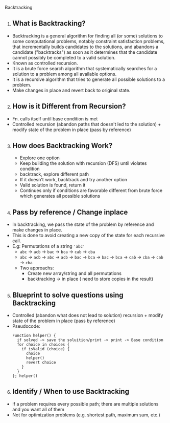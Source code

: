 Backtracking

1. ## What is Backtracking?

- Backtracking is a general algorithm for finding all (or some) solutions to some computational problems, notably constraint satisfaction problems, that incrementally builds candidates to the solutions, and abandons a candidate ("backtracks") as soon as it determines that the candidate cannot possibly be completed to a valid solution.
- Known as controlled recursion.
- It is a brute force search algorithm that systematically searches for a solution to a problem among all available options.
- It is a recursive algorithm that tries to generate all possible solutions to a problem.
- Make changes in place and revert back to original state.

2. ## How is it Different from Recursion?

- Fn. calls itself until base condition is met
- Controlled recursion (abandon paths that doesn't led to the solution) + modify state of the problem in place (pass by reference)

3. ## How does Backtracking Work?

   - Explore one option
   - Keep building the solution with recursion (DFS) until violates condition
   - backtrack, explore different path
   - If it doesn't work, backtrack and try another option
   - Valid solution is found, return it
   - Continues only if conditions are favorable different from brute force which generates all possible solutions

4. ## Pass by reference / Change inplace

- In backtracking, we pass the state of the problem by reference and make changes in place.
- This is done to avoid creating a new copy of the state for each recursive call.
- E.g: Permutations of a string `'abc'`
  - `abc` -> `acb` -> `bac` -> `bca` -> `cab` -> `cba`
  - `abc` -> `acb` -> `abc` -> `acb` -> `bac` -> `bca` -> `bac` -> `bca` -> `cab` -> `cba` -> `cab` -> `cba`
  - Two approachs:
    - Create new array/string and all permutations
    - backtracking -> in place ( need to store copies in the result)

5. ## Blueprint to solve questions using Backtracking

- Controlled (abandon what does not lead to solution) recursion + modify state of the problem in place (pass by reference)
- Pseudocode:
  ```
  Function helper() {
    if solved -> save the soluition/print -> print -> Base condition
    for choice in choices {
      if isValid (choice) {
        choice
        helper()
        revert choice
      }
    }
  }; helper()
  ```

6. ## Identify / When to use Backtracking

- If a problem requires every possible path; there are multiple solutions and you want all of them
- Not for optimization problems (e.g. shortest path, maximum sum, etc.)
